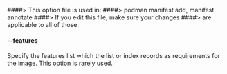 ####> This option file is used in:
####>   podman manifest add, manifest annotate
####> If you edit this file, make sure your changes
####> are applicable to all of those.
#### **--features**

Specify the features list which the list or index records as requirements for
the image.  This option is rarely used.
